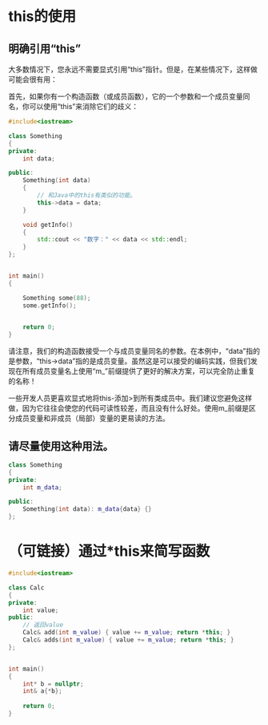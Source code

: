# this的使用
## 明确引用“this”

大多数情况下，您永远不需要显式引用“this”指针。但是，在某些情况下，这样做可能会很有用：

首先，如果你有一个构造函数（或成员函数），它的一个参数和一个成员变量同名，你可以使用“this”来消除它们的歧义：

```c++
#include<iostream>

class Something
{
private:
	int data;

public:
	Something(int data)
	{
		// 和Java中的this有类似的功能。
		this->data = data;
	}

	void getInfo()
	{
		std::cout << "数字：" << data << std::endl;
	}
};


int main()
{

	Something some(88);
	some.getInfo();

	
	return 0;
}
```

请注意，我们的构造函数接受一个与成员变量同名的参数。在本例中，“data”指的是参数，“this->data”指的是成员变量。虽然这是可以接受的编码实践，但我们发现在所有成员变量名上使用“m_”前缀提供了更好的解决方案，可以完全防止重复的名称！

一些开发人员更喜欢显式地将this-添加>到所有类成员中。我们建议您避免这样做，因为它往往会使您的代码可读性较差，而且没有什么好处。使用m_前缀是区分成员变量和非成员（局部）变量的更易读的方法。

## 请尽量使用这种用法。
```c++
class Something
{
private:
	int m_data;

public:
	Something(int data): m_data{data} {}
};

```

# （可链接）通过*this来简写函数
```c++
#include<iostream>

class Calc
{
private:
	int value;
public:
	// 返回value
	Calc& add(int m_value) { value += m_value; return *this; }
	Calc& adds(int m_value) { value += m_value; return *this; }
};


int main()
{
	int* b = nullptr;
	int& a{*b};
	
	return 0;
}
```
